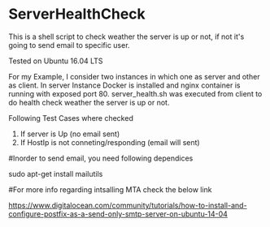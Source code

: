 # ServerHealthCheck
This is a shell script to check weather the server is up or not, if not it's going to send email to specific user.

Tested on Ubuntu 16.04 LTS

For my Example, I consider two instances in which one as server and other as client.
In server Instance Docker is installed and nginx container is running with exposed port 80.
server_health.sh was executed from client to do health check weather the server is up or not.

Following Test Cases where checked
1. If server is Up (no email sent)
2. If HostIp is not conneting/responding (email will sent)

#Inorder to send email, you need following dependices 

sudo apt-get install mailutils

#For more info regarding intsalling MTA check the below link

https://www.digitalocean.com/community/tutorials/how-to-install-and-configure-postfix-as-a-send-only-smtp-server-on-ubuntu-14-04
